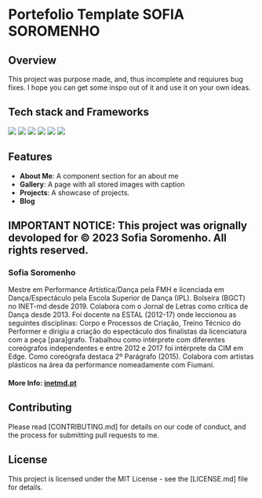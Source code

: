 # Portefolio Template SOFIA SOROMENHO

## Overview

This project was purpose made, and, thus incomplete and requiures bug fixes. I hope you can get some inspo out of it and use it on your own ideas.

## Tech stack and Frameworks

![](https://img.shields.io/badge/html5-✓-green.svg)
![](https://img.shields.io/badge/tailwind-✓-green.svg)
![](https://img.shields.io/badge/JavaScript-✓-green.svg)
![](https://img.shields.io/badge/Next.js-✓-green.svg)
![](https://img.shields.io/badge/Motion-✓-green.svg)
![](https://img.shields.io/badge/lucide_icons-✓-green.svg)

## Features

- **About Me**: A component section for an about me
- **Gallery**: A page with all stored images with caption
- **Projects**: A showcase of projects.
- **Blog**

## **IMPORTANT NOTICE: This project was orignally devoloped for © 2023 Sofia Soromenho. All rights reserved.**

### Sofia Soromenho

Mestre em Performance Artística/Dança pela FMH e licenciada em Dança/Espectáculo pela Escola Superior de Dança (IPL). Bolseira (BGCT) no INET-md desde 2019. Colabora com o Jornal de Letras como crítica de Dança desde 2013. Foi docente na ESTAL (2012-17) onde leccionou as seguintes disciplinas: Corpo e Processos de Criação, Treino Técnico do Performer e dirigiu a criação do espectáculo dos finalistas da licenciatura com a peça [para]grafo. Trabalhou como intérprete com diferentes coreógrafos independentes e entre 2012 e 2017 foi intérprete da CIM em Edge. Como coreógrafa destaca 2º Parágrafo (2015). Colabora com artistas plásticos na área da performance nomeadamente com Fiumani.

#### More Info: [inetmd.pt](http://www.inetmd.pt/index.php/pessoas/integradosnaodoutorados/doutorandos/1870-sofia-soromenho)

## Contributing

Please read [CONTRIBUTING.md] for details on our code of conduct, and the process for submitting pull requests to me.

## License

This project is licensed under the MIT License - see the [LICENSE.md] file for details.
